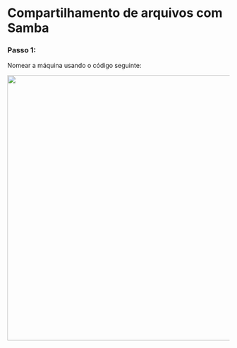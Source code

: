 # Compartilhamento de arquivos com Samba

### Passo 1: 

Nomear a máquina usando o código seguinte:

<img src="/IMG/SAMBA/imagem1" width=600/>
